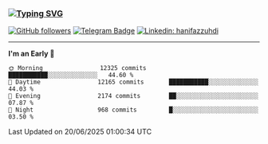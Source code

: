 ### [![Typing SVG](https://readme-typing-svg.herokuapp.com?font=lato&size=22&lines=Hi+There+👋)](https://git.io/typing-svg) 

[![GitHub followers](https://img.shields.io/github/followers/hanifazzuhdi?label=Follow&style=social)](https://github.com/hanifazzuhdi/?tab=follow) 
[![Telegram Badge](https://img.shields.io/badge/-hanif0198-blue?style=social&logo=telegram&link=https://www.t.me/hanif0198/)](https://www.t.me/hanif0198/) 
[![Linkedin: hanifazzuhdi](https://img.shields.io/badge/-hanifazzuhdi-blue?style=flat-square&logo=Linkedin&logoColor=white&link=https://www.linkedin.com/in/hanif-az-zuhdi-69688019b/)](https://www.linkedin.com/in/hanif-az-zuhdi-69688019b/) 

<hr/>

<!--START_SECTION:waka-->
**I'm an Early 🐤** 

```text
🌞 Morning                12325 commits       ███████████░░░░░░░░░░░░░░   44.60 % 
🌆 Daytime                12165 commits       ███████████░░░░░░░░░░░░░░   44.03 % 
🌃 Evening                2174 commits        ██░░░░░░░░░░░░░░░░░░░░░░░   07.87 % 
🌙 Night                  968 commits         █░░░░░░░░░░░░░░░░░░░░░░░░   03.50 % 
```



 Last Updated on 20/06/2025 01:00:34 UTC
<!--END_SECTION:waka-->
